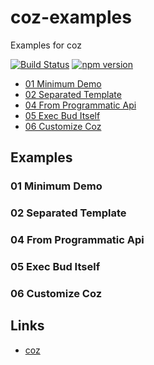 coz-examples
============

Examples for coz

[![Build Status][my_travis_badge_url]][my_travis_url]
[![npm version][my_npm_budge_url]][my_npm_url]

+ [01 Minimum Demo](#01-minimum-demo)
+ [02 Separated Template](#02-separated-template)
+ [04 From Programmatic Api](#04-from-programmatic-api)
+ [05 Exec Bud Itself](#05-exec-bud-itself)
+ [06 Customize Coz](#06-customize-coz)


<a name="example"></a>
Examples
--------

<a name="01-minimum-demo"></a>
### 01 Minimum Demo



<a name="02-separated-template"></a>
### 02 Separated Template



<a name="04-from-programmatic-api"></a>
### 04 From Programmatic Api



<a name="05-exec-bud-itself"></a>
### 05 Exec Bud Itself



<a name="06-customize-coz"></a>
### 06 Customize Coz





<a name="example"></a>
Links
--------

+ [coz](https://github.com/coz-repo/coz)



[my_travis_url]: http://travis-ci.org/coz-repo/coz-examples
[my_travis_badge_url]: http://img.shields.io/travis/coz-repo/coz-examples.svg?style=flat
[my_npm_url]: http://www.npmjs.org/package/coz-examples
[my_npm_budge_url]: http://img.shields.io/npm/v/coz-examples.svg?style=flat
